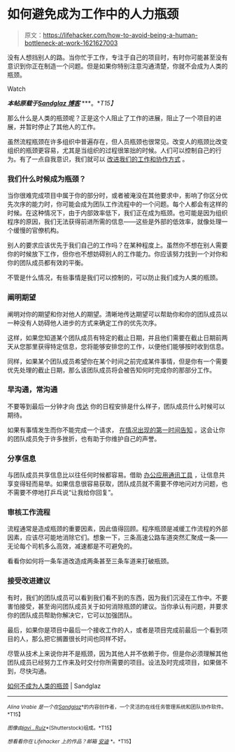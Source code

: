 # 如何避免成为工作中的人力瓶颈

> 原文：<https://lifehacker.com/how-to-avoid-being-a-human-bottleneck-at-work-1621627003>

没有人想挡别人的路。当你忙于工作，专注于自己的项目时，有时你可能甚至没有意识到你正在制造一个问题。但是如果你特别注意沟通清楚，你就不会成为人类的瓶颈。

Watch

***本帖原载于***[***Sandglaz 博客***](http://blog.sandglaz.com/human-bottleneck/) ***。**T15】*

那么什么是人类的瓶颈呢？正是这个人阻止了工作的进展，阻止了一个项目的进展，并暂时停止了其他人的工作。

虽然流程瓶颈在许多组织中普遍存在，但人员瓶颈也很常见。改变人的瓶颈比改变组织的瓶颈更容易，尤其是当组织的过程很笨拙的时候。人们可以控制自己的行为。有了一点自我意识，我们就可以 [改进我们的工作和协作方式](https://lifehacker.com/how-can-i-communicate-better-at-the-office-1001505647) 。

### 我们什么时候成为瓶颈？

当你很难完成项目中属于你的部分时，或者被淹没在其他要求中，影响了你区分优先次序的能力时，你可能会成为团队工作流程中的一个问题。每个人都会有这样的时候。在这种情况下，由于内部效率低下，我们正在成为瓶颈。也可能是因为组织程序的原因，我们无法获得前进所需的信息——这些是外部的低效率，就像处理一个缓慢的官僚机构。

别人的要求应该优先于我们自己的工作吗？在某种程度上。虽然你不想在别人需要你的时候放下工作，但你也不想妨碍别人的工作能力。你应该努力找到一个对你和你的团队成员都有效的平衡。

不管是什么情况，有些事情是我们可以控制的，可以防止我们成为人类的瓶颈。

### **阐明期望**

阐明对你的期望和你对他人的期望。清晰地传达期望可以帮助你和你的团队成员以一种没有人妨碍他人进步的方式来确定工作的优先次序。

这样，如果您知道某个团队成员有特定的截止日期，并且他们需要在截止日期前两天从您那里获得特定信息，您将能够安排您的工作，以便他们能够按时收到信息。

同样，如果某个团队成员希望你在某个时间之前完成某件事情，但是你有一个需要优先处理的截止日期，那么该团队成员将会被告知何时完成你的那部分工作。

### **早沟通，常沟通**

不要等到最后一分钟才向 [传达](http://blog.sandglaz.com/how-great-leaders-communicate/) 你的日程安排是什么样子，团队成员什么时候可以期待。

如果有事情发生而你不能完成一个请求， [在情况出现的第一时间告知](https://lifehacker.com/top-10-ways-to-improve-your-communication-skills-1590488550) 。这会让你的团队成员免于许多挫折，也有助于你维护自己的声誉。

### **分享信息**

与团队成员共享信息比以往任何时候都容易。借助 [办公应用](http://blog.sandglaz.com/must-productivity-apps-2014/)[通讯工具](http://blog.sandglaz.com/office-communication-tools/) ，让信息共享变得轻而易举。如果信息很容易获取，团队成员就不需要不停地问对方问题，也不需要不停地打乒乓说“让我给你回复”。

### **审核工作流程**

流程通常是造成瓶颈的重要因素，因此值得回顾。程序瓶颈是减缓工作流程的外部因素，应该尽可能地消除它们。想象一下，三条高速公路车道突然汇聚成一条——无论每个司机多么高效，减速都是不可避免的。

看看你如何将一条车道改造成两条甚至三条车道来打破瓶颈。

### **接受改进建议**

有时，我们的团队成员可以看到我们看不到的东西，因为我们沉浸在工作中。不要害怕接受，甚至询问团队成员关于如何消除瓶颈的建议。当你承认有问题，并要求你的团队成员帮助你解决它，它可以加强团队。

最后，如果你是项目中最后一个接收工作的人，或者是项目完成前最后一个看到项目的人，那么把它搁置很长时间也同样不好。

尽管从技术上来说你并不是瓶颈，因为其他人并不依赖于你，但是你必须理解其他团队成员已经努力工作来及时交付你所需要的项目。设法及时完成项目，如果做不到，尽快沟通。

[如何不成为人类的瓶颈](http://blog.sandglaz.com/human-bottleneck/) | Sandglaz

* * *

<small>*Alina Vrabie 是一个在*</small>[<small>*Sandglaz*</small>](http://www.sandglaz.com/)<small>*的内容创作者，一个灵活的在线任务管理系统和团队协作软件。*T15】</small>

<small>*图像由*</small>[<small>*javi . Ruiz*</small>](http://www.shutterstock.com/pic-177804359/stock-vector-best-cycling-illustration-of-a-happy-young-man-walking-bike-while-on-the-road-there-is-a-big.html?src=fU6ElX4277tDPgKDFYlk6A-1-19)<small>*(Shutterstock)组成。*T15】</small>

<small>*想看看你在 Lifehacker 上的作品？邮箱*</small> [<small>*安迪*</small>](mailto:andy@lifehacker.com) <small>*。*T15】</small>